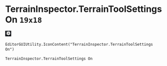 # TerrainInspector.TerrainToolSettings On `19x18`
<img src="/img/TerrainInspector.TerrainToolSettings%20On.png" width=19 height=18>

``` CSharp
EditorGUIUtility.IconContent("TerrainInspector.TerrainToolSettings On")
```
```
TerrainInspector.TerrainToolSettings On
```
